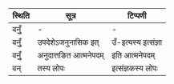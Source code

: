 | स्थिति | सूत्र | टिप्पणी |
| ----- | ------- | ------ |
| वनुँ॒ | - | - |
| वनुँ॒ | उपदेशेऽजनुनासिक इत् | उँ-इत्यस्य इत्संज्ञा |
| वनुँ॒ | अनुदात्तङित आत्मनेपदम् | इति आत्मनेपदम् |
| वन् | तस्य लोपः | इत्संज्ञकस्य लोपः |
